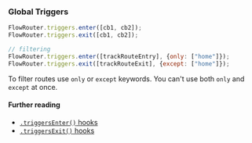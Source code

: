 ### Global Triggers

```js
FlowRouter.triggers.enter([cb1, cb2]);
FlowRouter.triggers.exit([cb1, cb2]);

// filtering
FlowRouter.triggers.enter([trackRouteEntry], {only: ["home"]});
FlowRouter.triggers.exit([trackRouteExit], {except: ["home"]});
```

To filter routes use `only` or `except` keywords.
You can't use both `only` and `except` at once.

#### Further reading
 - [`.triggersEnter()` hooks](https://github.com/veliovgroup/flow-router/blob/master/docs/hooks/triggersEnter.md)
 - [`.triggersExit()` hooks](https://github.com/veliovgroup/flow-router/blob/master/docs/hooks/triggersExit.md)

